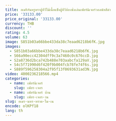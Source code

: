 ```yaml
---
title: อเมริกันหรูหราตู้ทีวีไม้เนื้อแข็งตู้ทีวีห้องนั่งเล่นเฟอร์นิเจอร์วอลนัทสีดํา
price: '33133.00'
price_original: '33133.00'
currency: THB
discount: ''
rating: 4.5
volume: 63
image: S851b03a66bbe433da38c7eaad6218b6fK.jpg
images:
  - S851b03a66bbe433da38c7eaad6218b6fK.jpg
  - S66a90ecc42304dff9c3a7460c0c676ccD.jpg
  - S2a8736d2bca742b488e703aabcfa129aV.jpg
  - S4c5f71990d6f420f9b004fcb78fe74f6s.jpg
  - S889f596258304a2f95f13f0693631ad3N.jpg
video: 4000236218566.mp4
categories:
  - name: เฟอร์นิเจอร์
    slug: เฟอร-เจอร
  - name: เฟอร์นิเจอร์ บ้าน
    slug: เฟอร-เจอร-าน
slug: อเมร-นหร-หราต-ไม-เน
encode: olKPf18
lang: th
---
```

  